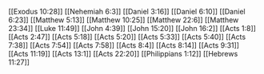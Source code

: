 [[Exodus 10:28]]
[[Nehemiah 6:3]]
[[Daniel 3:16]]
[[Daniel 6:10]]
[[Daniel 6:23]]
[[Matthew 5:13]]
[[Matthew 10:25]]
[[Matthew 22:6]]
[[Matthew 23:34]]
[[Luke 11:49]]
[[John 4:39]]
[[John 15:20]]
[[John 16:2]]
[[Acts 1:8]]
[[Acts 2:47]]
[[Acts 5:18]]
[[Acts 5:20]]
[[Acts 5:33]]
[[Acts 5:40]]
[[Acts 7:38]]
[[Acts 7:54]]
[[Acts 7:58]]
[[Acts 8:4]]
[[Acts 8:14]]
[[Acts 9:31]]
[[Acts 11:19]]
[[Acts 13:1]]
[[Acts 22:20]]
[[Philippians 1:12]]
[[Hebrews 11:27]]
